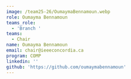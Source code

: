 ```yaml
---
image: /team25-26/OumaymaBennamoun.webp
role: Oumayma Bennamoun
teams_role:
  - 'Branch '
teams:
  - Chair
name: Oumayma Bennamoun
email: chair@ieeeconcordia.ca
program: COMP
linkedin: ''
github: 'https://github.com/oumaymabennamoun'
---
```


